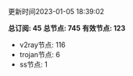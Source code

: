 更新时间2023-01-05 18:39:02

**总订阅: 45**
**总节点: 745**
**有效节点: 123**
- v2ray节点: 116
- trojan节点: 6
- ss节点: 1
